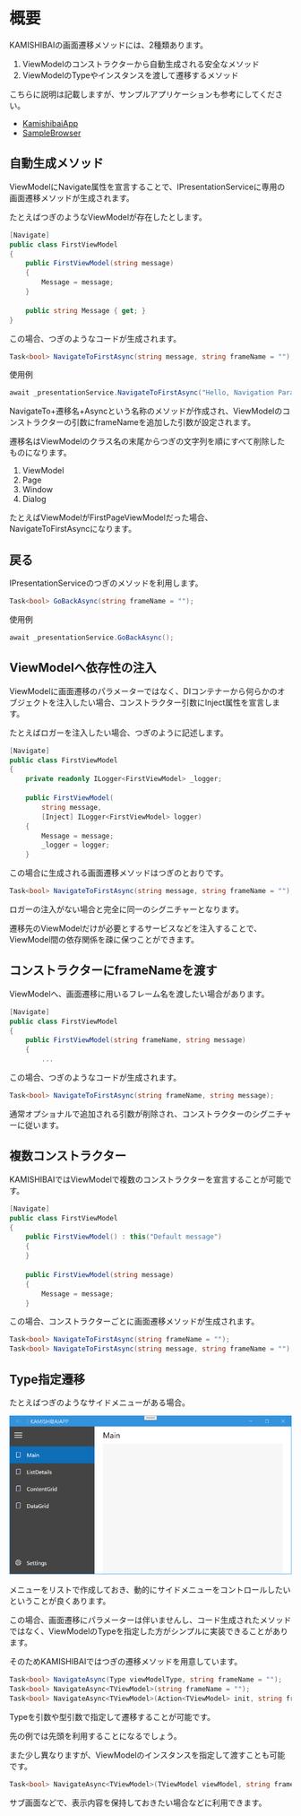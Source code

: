 # 概要

KAMISHIBAIの画面遷移メソッドには、2種類あります。

1. ViewModelのコンストラクターから自動生成される安全なメソッド
2. ViewModelのTypeやインスタンスを渡して遷移するメソッド

こちらに説明は記載しますが、サンプルアプリケーションも参考にしてください。

- [KamishibaiApp](https://github.com/nuitsjp/KAMISHIBAI/tree/master/Sample/KamishibaiApp)
- [SampleBrowser](https://github.com/nuitsjp/KAMISHIBAI/tree/master/Sample/SampleBrowser)

## 自動生成メソッド

ViewModelにNavigate属性を宣言することで、IPresentationServiceに専用の画面遷移メソッドが生成されます。

たとえばつぎのようなViewModelが存在したとします。

```cs
[Navigate]
public class FirstViewModel
{
    public FirstViewModel(string message)
    {
        Message = message;
    }

    public string Message { get; }
}
```

この場合、つぎのようなコードが生成されます。

```cs
Task<bool> NavigateToFirstAsync(string message, string frameName = "");
```

使用例

```cs
await _presentationService.NavigateToFirstAsync("Hello, Navigation Parameter!");
```

NavigateTo+遷移名+Asyncという名称のメソッドが作成され、ViewModelのコンストラクターの引数にframeNameを追加した引数が設定されます。

遷移名はViewModelのクラス名の末尾からつぎの文字列を順にすべて削除したものになります。

1. ViewModel
2. Page
3. Window
4. Dialog

たとえばViewModelがFirstPageViewModelだった場合、NavigateToFirstAsyncになります。

## 戻る

IPresentationServiceのつぎのメソッドを利用します。

```cs
Task<bool> GoBackAsync(string frameName = "");
```

使用例

```cs
await _presentationService.GoBackAsync();
```

## ViewModelへ依存性の注入

ViewModelに画面遷移のパラメーターではなく、DIコンテナーから何らかのオブジェクトを注入したい場合、コンストラクター引数にInject属性を宣言します。

たとえばロガーを注入したい場合、つぎのように記述します。

```cs
[Navigate]
public class FirstViewModel
{
    private readonly ILogger<FirstViewModel> _logger;

    public FirstViewModel(
        string message, 
        [Inject] ILogger<FirstViewModel> logger)
    {
        Message = message;
        _logger = logger;
    }
```

この場合に生成される画面遷移メソッドはつぎのとおりです。

```cs
Task<bool> NavigateToFirstAsync(string message, string frameName = "");
```

ロガーの注入がない場合と完全に同一のシグニチャーとなります。

遷移先のViewModelだけが必要とするサービスなどを注入することで、ViewModel間の依存関係を疎に保つことができます。

## コンストラクターにframeNameを渡す

ViewModelへ、画面遷移に用いるフレーム名を渡したい場合があります。

```cs
[Navigate]
public class FirstViewModel
{
    public FirstViewModel(string frameName, string message)
    {
        ...
```

この場合、つぎのようなコードが生成されます。

```cs
Task<bool> NavigateToFirstAsync(string frameName, string message);
```

通常オプショナルで追加される引数が削除され、コンストラクターのシグニチャーに従います。

## 複数コンストラクター

KAMISHIBAIではViewModelで複数のコンストラクターを宣言することが可能です。

```cs
[Navigate]
public class FirstViewModel
{
    public FirstViewModel() : this("Default message")
    {
    }

    public FirstViewModel(string message)
    {
        Message = message;
    }
```

この場合、コンストラクターごとに画面遷移メソッドが生成されます。

```cs
Task<bool> NavigateToFirstAsync(string frameName = "");
Task<bool> NavigateToFirstAsync(string message, string frameName = "");
```

## Type指定遷移

たとえばつぎのようなサイドメニューがある場合。

![](../images/side-menu.png)

メニューをリストで作成しておき、動的にサイドメニューをコントロールしたいということが良くあります。

この場合、画面遷移にパラメーターは伴いませんし、コード生成されたメソッドではなく、ViewModelのTypeを指定した方がシンプルに実装できることがあります。

そのためKAMISHIBAIではつぎの遷移メソッドを用意しています。

```cs
Task<bool> NavigateAsync(Type viewModelType, string frameName = "");
Task<bool> NavigateAsync<TViewModel>(string frameName = "");
Task<bool> NavigateAsync<TViewModel>(Action<TViewModel> init, string frameName = "");
```

Typeを引数や型引数で指定して遷移することが可能です。

先の例では先頭を利用することになるでしょう。

また少し異なりますが、ViewModelのインスタンスを指定して渡すことも可能です。

```cs
Task<bool> NavigateAsync<TViewModel>(TViewModel viewModel, string frameName = "") where TViewModel : notnull;
```

サブ画面などで、表示内容を保持しておきたい場合などに利用できます。

